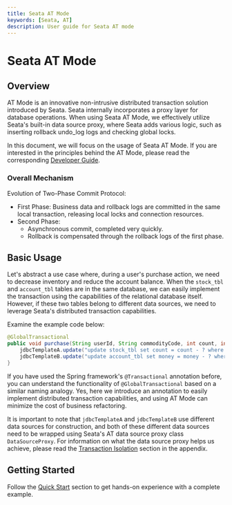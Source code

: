 ```yaml
---
title: Seata AT Mode
keywords: [Seata, AT]
description: User guide for Seata AT mode
---
```

# Seata AT Mode

## Overview

AT Mode is an innovative non-intrusive distributed transaction solution introduced by Seata. Seata internally incorporates a proxy layer for database operations. When using Seata AT Mode, we effectively utilize Seata's built-in data source proxy, where Seata adds various logic, such as inserting rollback undo_log logs and checking global locks.

In this document, we will focus on the usage of Seata AT Mode. If you are interested in the principles behind the AT Mode, please read the corresponding [Developer Guide](../../dev/mode/at-mode).

### Overall Mechanism

Evolution of Two-Phase Commit Protocol:

- First Phase: Business data and rollback logs are committed in the same local transaction, releasing local locks and connection resources.
- Second Phase:
    - Asynchronous commit, completed very quickly.
    - Rollback is compensated through the rollback logs of the first phase.

## Basic Usage

Let's abstract a use case where, during a user's purchase action, we need to decrease inventory and reduce the account balance. When the `stock_tbl` and `account_tbl` tables are in the same database, we can easily implement the transaction using the capabilities of the relational database itself. However, if these two tables belong to different data sources, we need to leverage Seata's distributed transaction capabilities.

Examine the example code below:

```java
@GlobalTransactional
public void purchase(String userId, String commodityCode, int count, int money) {
    jdbcTemplateA.update("update stock_tbl set count = count - ? where commodity_code = ?", new Object[] {count, commodityCode});
    jdbcTemplateB.update("update account_tbl set money = money - ? where user_id = ?", new Object[] {money, userId});
}
```

If you have used the Spring framework's `@Transactional` annotation before, you can understand the functionality of `@GlobalTransactional` based on a similar naming analogy. Yes, here we introduce an annotation to easily implement distributed transaction capabilities, and using AT Mode can minimize the cost of business refactoring.

It is important to note that `jdbcTemplateA` and `jdbcTemplateB` use different data sources for construction, and both of these different data sources need to be wrapped using Seata's AT data source proxy class `DataSourceProxy`. For information on what the data source proxy helps us achieve, please read the [Transaction Isolation](../appendix/isolation#从代理数据源说起) section in the appendix.

## Getting Started

Follow the [Quick Start](../quickstart) section to get hands-on experience with a complete example.

